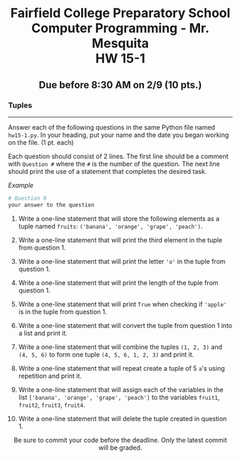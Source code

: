 <h1 align="center">
    Fairfield College Preparatory School<br>
    Computer Programming - Mr. Mesquita<br>
    HW 15-1
</h1>

<h2 align="center">Due before 8:30 AM on 2/9 (10 pts.)</h2>

### Tuples
---
Answer each of the following questions in the same Python file named `hw15-1.py`. In your heading, put your name and the date you began working on the file. (1 pt. each)

Each question should consist of 2 lines. The first line should be a comment with `Question #` where the `#` is the number of the question. The next line should print the use of a statement that completes the desired task.

*Example*

``` python
# Question 0
your answer to the question
```

1. Write a one-line statement that will store the following elements as a tuple named `fruits`: `('banana', 'orange', 'grape', 'peach')`.

2. Write a one-line statement that will print the third element in the tuple from question 1.

3. Write a one-line statement that will print the letter `'o'` in the tuple from question 1.

4. Write a one-line statement that will print the length of the tuple from question 1.

5. Write a one-line statement that will print `True` when checking if `'apple'` is in the tuple from question 1.

6. Write a one-line statement that will convert the tuple from question 1 into a list and print it.

7. Write a one-line statement that will combine the tuples `(1, 2, 3)` and `(4, 5, 6)` to form one tuple `(4, 5, 6, 1, 2, 3)` and print it.

8. Write a one-line statement that will repeat create a tuple of 5 `a`'s using repetition and print it.

9. Write a one-line statement that will assign each of the variables in the list `['banana', 'orange', 'grape', 'peach']` to the variables `fruit1`, `fruit2`, `fruit3`, `fruit4`.

10. Write a one-line statement that will delete the tuple created in question 1.

<p align="center">Be sure to commit your code before the deadline. Only the latest commit will be graded.</p>

